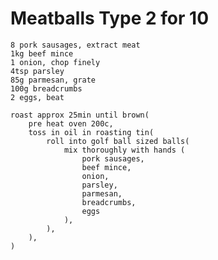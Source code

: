 Meatballs Type 2 for 10
=======================

    8 pork sausages, extract meat
    1kg beef mince
    1 onion, chop finely
    4tsp parsley
    85g parmesan, grate
    100g breadcrumbs
    2 eggs, beat

    roast approx 25min until brown(
        pre heat oven 200c,
        toss in oil in roasting tin(
            roll into golf ball sized balls(
                mix thoroughly with hands (
                    pork sausages,
                    beef mince,
                    onion,
                    parsley,
                    parmesan,
                    breadcrumbs,
                    eggs
                ),
            ),
        ),
    )
